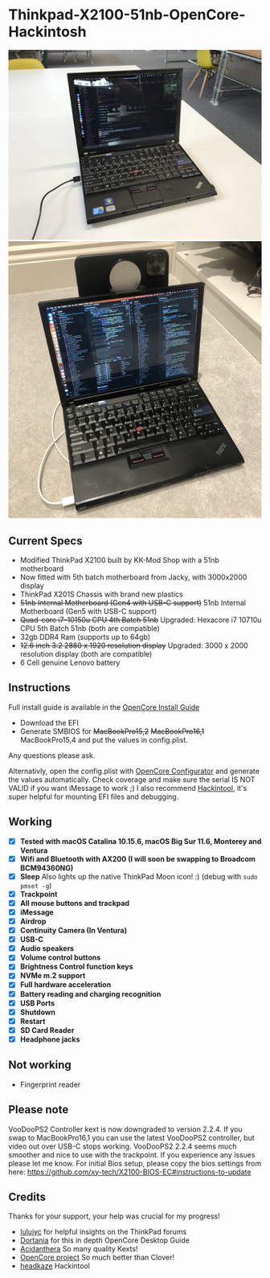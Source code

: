 # Thinkpad-X2100-51nb-OpenCore-Hackintosh

![Thinkpad X2100 hackintosh OpenCore](/thinkpad-x2100.jpg)
![Thinkpad X2100 using Iphone as webcam wirelessly](/thinkpad-x2100-continuity.jpg)

## Current Specs

- Modified ThinkPad X2100 built by KK-Mod Shop with a 51nb motherboard 
- Now fitted with 5th batch motherboard from Jacky, with 3000x2000 display
- ThinkPad X201S Chassis with brand new plastics
- ~~51nb Internal Motherboard (Gen4 with USB-C support)~~ 51nb Internal Motherboard (Gen5 with USB-C support)
- ~~Quad-core i7-10150u CPU 4th Batch 51nb~~ Upgraded: Hexacore i7 10710u CPU 5th Batch 51nb (both are compatible)
- 32gb DDR4 Ram (supports up to 64gb)
- ~~12.6 inch 3:2 2880 x 1920 resolution display~~ Upgraded: 3000 x 2000 resolution display (both are compatible)
- 6 Cell genuine Lenovo battery

## Instructions

Full install guide is available in the [OpenCore Install Guide](https://dortania.github.io/OpenCore-Install-Guide/troubleshooting/extended/kernel-issues.html#stuck-on-eb-log-exitbs-start)

- Download the EFI
- Generate SMBIOS for ~~MacBookPro15,2~~ ~~MacBookPro16,1~~ MacBookPro15,4 and put the values in config.plist. 

Any questions please ask.

Alternativly, open the config.plist with [OpenCore Configurator](https://github.com/notiflux/OpenCore-Configurator) and generate the values automatically. Check coverage and make sure the serial IS NOT VALID if you want iMessage to work ;) I also recommend [Hackintool](https://github.com/headkaze/Hackintool), it's super helpful for mounting EFI files and debugging.



## Working

- [x] **Tested with macOS Catalina 10.15.6, macOS Big Sur 11.6, Monterey and Ventura**
- [x] **Wifi and Bluetooth with AX200 (I will soon be swapping to Broadcom BCM94360NG)**
- [x] **Sleep** Also lights up the native ThinkPad Moon icon! :) (debug with `sudo pmset -g`)
- [x] **Trackpoint**
- [x] **All mouse buttons and trackpad**
- [x] **iMessage**
- [x] **Airdrop**
- [x] **Continuity Camera (In Ventura)**
- [x] **USB-C**
- [x] **Audio speakers**
- [x] **Volume control buttons**
- [x] **Brightness Control function keys**
- [x] **NVMe m.2 support**
- [x] **Full hardware acceleration**
- [x] **Battery reading and charging recognition**
- [x] **USB Ports**
- [x] **Shutdown**
- [x] **Restart**
- [x] **SD Card Reader**
- [x] **Headphone jacks**

## Not working

- Fingerprint reader

## Please note

VooDooPS2 Controller kext is now downgraded to version 2.2.4. If you swap to MacBookPro16,1 you can use the latest VooDooPS2 controller, but video out over USB-C stops working. VooDooPS2 2.2.4 seems much smoother and nice to use with the trackpoint. If you experience any issues please let me know. For initial Bios setup, please copy the bios settings from here: https://github.com/xy-tech/X2100-BIOS-EC#instructions-to-update

## Credits

Thanks for your support, your help was crucial for my progress!

- [lulujyc](https://github.com/lulujyc/51nb-X210-Hackintosh) for helpful insights on the ThinkPad forums
- [Dortania](https://github.com/dortania) for this in depth OpenCore Desktop Guide
- [Acidanthera](https://github.com/acidanthera) So many quality Kexts!
- [OpenCore project](https://github.com/OpenCorePkg) So much better than Clover!
- [headkaze](https://github.com/headkaze) Hackintool
